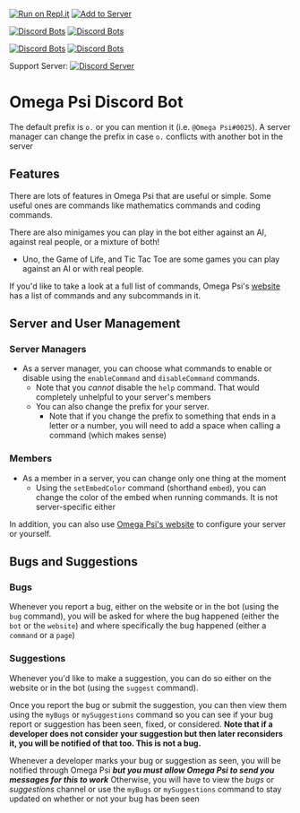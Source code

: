 [![Run on Repl.it](https://repl.it/badge/github/fellowhashbrown/Omega-Psi)](https://repl.it/github/fellowhashbrown/Omega-Psi)
[![Add to Server](https://img.shields.io/badge/-Add%20Omega%20Psi%20to%20Server-important)](https://discord.com/oauth2/authorize?client_id=535587516816949248&scope=bot&permissions=519232)

[![Discord Bots](https://top.gg/api/widget/owner/535587516816949248.svg)](https://discordbots.org/bot/535587516816949248)
[![Discord Bots](https://top.gg/api/widget/status/535587516816949248.svg)](https://discordbots.org/bot/535587516816949248)

[![Discord Bots](https://top.gg/api/widget/servers/535587516816949248.svg)](https://discordbots.org/bot/535587516816949248)
[![Discord Bots](https://top.gg/api/widget/lib/535587516816949248.svg)](https://discordbots.org/bot/535587516816949248)

Support Server: [![Discord Server](https://img.shields.io/discord/521185038969208850.svg)](https://discord.gg/W8yVrHt)

Omega Psi Discord Bot
===

The default prefix is `o.` or you can mention it (i.e. `@Omega Psi#0025`). A server manager can change the prefix in case `o.` conflicts with another bot in the server

## Features
There are lots of features in Omega Psi that are useful or simple. Some useful ones are commands like
mathematics commands and coding commands.

There are also minigames you can play in the bot either against an AI, against real people, or a mixture of both!
 * Uno, the Game of Life, and Tic Tac Toe are some games you can play against an AI or with real people.

If you'd like to take a look at a full list of commands, Omega Psi's [website](https://omegapsi.fellowhashbrown.com)
has a list of commands and any subcommands in it.

## Server and User Management

### Server Managers
* As a server manager, you can choose what commands to enable or disable using the `enableCommand` and `disableCommand` commands.
    * Note that you *cannot* disable the `help` command. That would completely unhelpful to your server's members
    * You can also change the prefix for your server.
        * Note that if you change the prefix to something that ends in a letter or a number, you will need to add a space when calling a command (which makes sense)

### Members
* As a member in a server, you can change only one thing at the moment
    * Using the `setEmbedColor` command (shorthand `embed`), you can change the color of the embed when running commands. It is not server-specific either

In addition, you can also use [Omega Psi's website](https://omegapsi.fellowhashbrown.com/settings) to configure your server or yourself.

## Bugs and Suggestions

### Bugs
Whenever you report a bug, either on the website or in the bot (using the `bug` command), you will be asked for where the bug happened (either the `bot` or the `website`)
and where specifically the bug happened (either a `command` or a `page`)

### Suggestions
Whenever you'd like to make a suggestion, you can do so either on the website or in the bot (using the `suggest` command).

Once you report the bug or submit the suggestion, you can then view them using the `myBugs` or `mySuggestions` command so you can see if your
bug report or suggestion has been seen, fixed, or considered.
**Note that if a developer does not consider your suggestion but then later reconsiders it, you will be notified of that too. This is not a bug.**

Whenever a developer marks your bug or suggestion as seen, you will be notified through Omega Psi **_but you must allow Omega Psi to send you messages for this to work_**
Otherwise, you will have to view the *bugs* or *suggestions* channel or use the `myBugs` or `mySuggestions` command to stay updated on whether or not your bug has been seen

